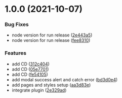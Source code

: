 # 1.0.0 (2021-10-07)


### Bug Fixes

* node version for run release ([2e443a5](https://github.com/jaak-it/jaakrecog-fingerprint-plugin-usage-example/commit/2e443a52d4a9717a9c35fcf4fbc753eecf2a75dd))
* node version for run release ([fee8310](https://github.com/jaak-it/jaakrecog-fingerprint-plugin-usage-example/commit/fee83103b76c816e2db7e706e2f2a3699b55854c))


### Features

* add CD ([312c404](https://github.com/jaak-it/jaakrecog-fingerprint-plugin-usage-example/commit/312c40444f09c52cc87cd1036712c93d30b3de8a))
* add CD ([05e7701](https://github.com/jaak-it/jaakrecog-fingerprint-plugin-usage-example/commit/05e7701bf566ea2905f2f40e14f6367950d59614))
* add CD ([fe54105](https://github.com/jaak-it/jaakrecog-fingerprint-plugin-usage-example/commit/fe541051eee05e02228a496c2e12773ec7a6a2b1))
* add modal success alert and catch error ([bd3d0e4](https://github.com/jaak-it/jaakrecog-fingerprint-plugin-usage-example/commit/bd3d0e426f14378fb504dee4d71fd5ce5a33722e))
* add pages and styles setup ([aa3d83e](https://github.com/jaak-it/jaakrecog-fingerprint-plugin-usage-example/commit/aa3d83eebe11bbb5cc31c514b01c559f54306eb4))
* integrate plugin ([2e329ad](https://github.com/jaak-it/jaakrecog-fingerprint-plugin-usage-example/commit/2e329adb71ee6ffcbedc84415daaa65a81927fde))
